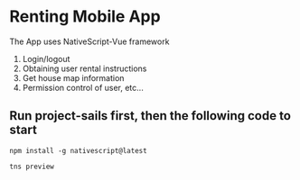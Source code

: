 # Renting Mobile App

The App uses NativeScript-Vue framework

1. Login/logout
1. Obtaining user rental instructions
1. Get house map information
1. Permission control of user, etc...

## Run project-sails first, then the following code to start
```
npm install -g nativescript@latest
```
```
tns preview
```

